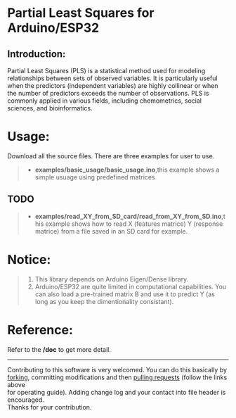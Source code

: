 Partial Least Squares for Arduino/ESP32
=====================================  


Introduction:  
------------------------  
Partial Least Squares (PLS) is a statistical method used for modeling relationships between sets of observed variables. It is particularly useful when the predictors (independent variables) are highly collinear or when the number of predictors exceeds the number of observations. PLS is commonly applied in various fields, including chemometrics, social sciences, and bioinformatics.



Usage:
==========
Download all the source files.
There are three examples for user to use.
>* **examples/basic_usage/basic_usage.ino**,this example shows a simple usuage using predefined matrices
## TODO
>* **examples/read_XY_from_SD_card/read_from_XY_from_SD.ino**,this example shows how to read X (features matrice) Y (response matrice) from a file saved in an SD card for example.


Notice:
============
>1. This library depends on Arduino Eigen/Dense library.
>2. Arduino/ESP32 are quite limited in computational capabilities. You can also load a pre-trained matrix B and use it to predict 
Y (as long as you keep the dimentionality consistant).


Reference:
===============
Refer to the **/doc** to get more detail.

***

Contributing to this software is very welcomed. You can do this basically by<br>
[forking](https://help.github.com/articles/fork-a-repo), committing modifications and then [pulling requests](https://help.github.com/articles/using-pull-requests) (follow the links above<br>
for operating guide). Adding change log and your contact into file header is encouraged.<br>
Thanks for your contribution.
